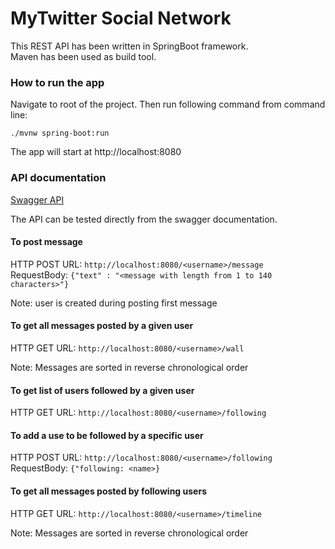 # MyTwitter Social Network
This REST API has been written in SpringBoot framework.<br>
Maven has been used as build tool.

### How to run the app
Navigate to root of the project. Then run following command from command line:

```./mvnw spring-boot:run```

The app will start at http://localhost:8080

### API documentation
[Swagger API](http://localhost:8080/swagger-ui.html)

The API can be tested directly from the swagger documentation.

#### To post message
HTTP POST
URL: ```http://localhost:8080/<username>/message```<br>
RequestBody: ```{"text" : "<message with length from 1 to 140 characters>"}```

Note: user is created during posting first message

#### To get all messages posted by a given user
HTTP GET
URL: ```http://localhost:8080/<username>/wall```

Note: Messages are sorted in reverse chronological order

#### To get list of users followed by a given user
HTTP GET
URL: ```http://localhost:8080/<username>/following```

#### To add a use to be followed by a specific user
HTTP POST
URL: ```http://localhost:8080/<username>/following```<br>
RequestBody: ```{"following: <name>}```

#### To get all messages posted by following users
HTTP GET
URL: ```http://localhost:8080/<username>/timeline```

Note: Messages are sorted in reverse chronological order

